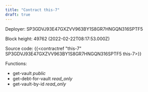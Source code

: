 ```yaml
---
title: "Contract this-7"
draft: true
---
```

Deployer: SP3GDVJ93E47GXZVV963BY1S8GR7HNGQN316SPTF5


 



Block height: 49762 (2022-02-22T08:17:53.000Z)

Source code: {{<contractref "this-7" SP3GDVJ93E47GXZVV963BY1S8GR7HNGQN316SPTF5 this-7>}}

Functions:

* get-vault _public_
* get-debt-for-vault _read_only_
* get-vault-by-id _read_only_

